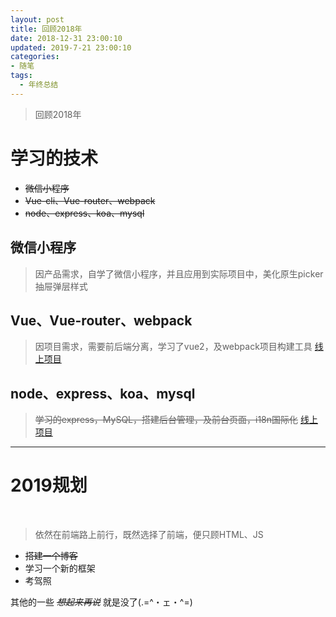 ```yaml
---
layout: post
title: 回顾2018年
date: 2018-12-31 23:00:10
updated: 2019-7-21 23:00:10
categories: 
- 随笔
tags:
  - 年终总结
---
```


> 回顾2018年

<!-- more -->

# 学习的技术

- ~~微信小程序~~
- ~~Vue-cli、Vue-router、webpack~~
- ~~node、express、koa、mysql~~

## 微信小程序

> 因产品需求，自学了微信小程序，并且应用到实际项目中，美化原生picker抽屉弹层样式

## Vue、Vue-router、webpack

> 因项目需求，需要前后端分离，学习了vue2，及webpack项目构建工具 [线上项目](http://www.china-hanghua.com/mobile/index/)

## node、express、koa、mysql

> ~~学习的express，MySQL，搭建后台管理，及前台页面，i18n国际化~~ [线上项目](http://www.hbshimo.com/index?lg=zh)

---
# 2019规划
&nbsp;
> 依然在前端路上前行，既然选择了前端，便只顾HTML、JS

- ~~搭建一个博客~~
- 学习一个新的框架
- 考驾照

其他的一些 ~~_想起来再说_~~ 就是没了(.=^・ェ・^=)